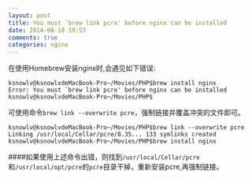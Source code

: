 ```yaml
---
layout: post
title: You must `brew link pcre' before nginx can be installed
date: 2014-08-18 19:53
comments: true
categories: nginx
---
```


在使用Homebrew安装nginx时,会遇见如下错误:

    ksnowlv@ksnowlvdeMacBook-Pro~/Movies/PHP$brew install nginx
    Error: You must `brew link pcre' before nginx can be installed
    ksnowlv@ksnowlvdeMacBook-Pro~/Movies/PHP$
 
 可使用命令`brew link --overwrite pcre`，强制链接并覆盖冲突的文件即可。
  
    ksnowlv@ksnowlvdeMacBook-Pro~/Movies/PHP$brew link --overwrite pcre
    Linking /usr/local/Cellar/pcre/8.35... 133 symlinks created
    ksnowlv@ksnowlvdeMacBook-Pro~/Movies/PHP$brew install nginx
    
 ####如果使用上述命令出错，则找到`/usr/local/Cellar/pcre`和`/usr/local/opt/pcre`的`pcre`目录干掉，重新安装pcre,再强制链接。